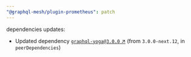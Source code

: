 ```yaml
---
"@graphql-mesh/plugin-prometheus": patch
---
```

dependencies updates:
  - Updated dependency [`graphql-yoga@3.0.0` ↗︎](https://www.npmjs.com/package/graphql-yoga/v/3.0.0) (from `3.0.0-next.12`, in `peerDependencies`)
